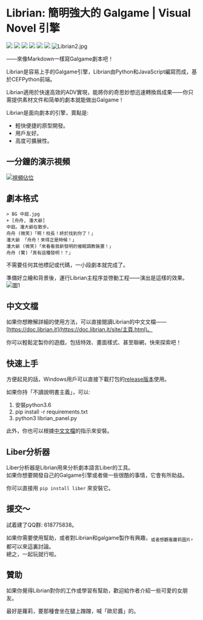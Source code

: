# Librian: 簡明強大的 Galgame | Visual Novel 引擎

[![](https://img.shields.io/github/stars/RimoChan/Librian.svg)](https://github.com/RimoChan/Librian/stargazers)
[![](https://img.shields.io/badge/platform-windows%20%7C%20linux-%23989898)](https://en.wikipedia.org/wiki/Microsoft_Windows)
[![](https://img.shields.io/github/release/RimoChan/librian.svg)](https://github.com/RimoChan/Librian/releases)
[![](https://img.shields.io/github/downloads/RimoChan/librian/total.svg)](https://github.com/RimoChan/Librian/releases)
[![](https://img.shields.io/codacy/grade/cc567bfd3e374eb494825aae3ce3e7cf)](https://www.codacy.com/manual/s60481235/Librian?utm_source=github.com&amp;utm_medium=referral&amp;utm_content=RimoChan/Librian&amp;utm_campaign=Badge_Grade)
[![](https://img.shields.io/github/license/RimoChan/Librian.svg)](https://github.com/RimoChan/Librian/blob/master/LICENSE)
![Librian2.jpg](https://cdn.jsdelivr.net/gh/RimoChan/librian/文檔/Librian2.jpg)    

——來像Markdown一樣寫Galgame劇本吧！

Librian是容易上手的Galgame引擎，Librian由Python和JavaScript編寫而成，基於CEFPython前端。  

Librian適用於快速高效的ADV實現，能將你的奇思妙想迅速轉換爲成果——你只需提供素材文件和简单的劇本就能做出Galgame！

Librian是面向劇本的引擎，賣點是: 

-   輕快便捷的原型開發。
-   用戶友好。
-   高度可擴展性。

## 一分鐘的演示視頻

[![視頻佔位](https://cdn.jsdelivr.net/gh/RimoChan/librian/文檔/視頻佔位.jpg)](https://librian.it/視頻/轉.webm)

## 劇本格式

```liber
> BG 中庭.jpg
+ [舟舟, 潘大爺]
中庭。潘大爺在散步。
舟舟 (微笑)「啊！校長！終於找到你了！」
潘大爺 「舟舟！來得正是時候！」
潘大爺 (微笑)「來看看我新發明的催眠調教裝置！」
舟舟 (驚)「真有這種發明！？」
```

不需要任何其他標記或代碼，一小段劇本就完成了。  

準備好立繪和背景後，運行Librian主程序並啓動工程——演出是這樣的效果。  
![圖1](https://cdn.jsdelivr.net/gh/RimoChan/librian/文檔/樣例_潘大爺.jpg)

## 中文文檔

如果你想瞭解詳細的使用方法，可以直接閱讀Librian的中文文檔——[https://doc.librian.it](https://doc.librian.it/site/主頁.html)。

你可以輕鬆定製你的遊戲，包括特效、畫面樣式、甚至聯網，快來探索吧！

## 快速上手

方便起見的話，Windows用戶可以直接下載打包的[release版本](https://github.com/RimoChan/Librian/releases)使用。

如果你持「不讀說明書主義」，可以: 

1.  安裝python3.6
2.  pip install -r requirements.txt
3.  python3 librian_panel.py

此外，你也可以根據[中文文檔](https://doc.librian.it/site/主頁.html)的指示來安裝。

## Liber分析器

Liber分析器是Librian用來分析劇本語言Liber的工具。  
如果你想要開發自己的Galgame引擎或者做一些很酷的事情，它會有所助益。

你可以直接用 `pip install liber` 來安裝它。

## 援交～

試着建了QQ群: 618775838。

如果你需要使用幫助，或者對Librian和galgame製作有興趣，<sub>或者想觀看蘿莉圖片</sub>，都可以來這裏討論。  
總之，一起玩就行啦。

## 贊助

如果你覺得Librian對你的工作或學習有幫助，歡迎給作者介紹一些可愛的女朋友。

最好是蘿莉，要那種會坐在腿上蹭蹭，喊「歐尼醬」的。
